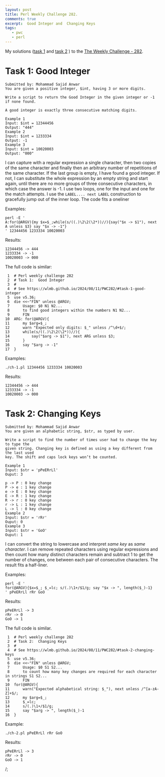 ```yaml
---
layout: post
title: Perl Weekly Challenge 282.
comments: true
excerpt:  Good Integer and  Changing Keys
tags:
   - pwc
   - perl
---
```


My solutions
([task 1](https://github.com/wlmb/perlweeklychallenge-club/blob/master/challenge-282/wlmb/perl/ch-1.pl)
and
[task 2](https://github.com/wlmb/perlweeklychallenge-club/blob/master/challenge-282/wlmb/perl/ch-2.pl)
)
to the  [The Weekly Challenge - 282](https://theweeklychallenge.org/blog/perl-weekly-challenge-282).


# Task 1: Good Integer

    Submitted by: Mohammad Sajid Anwar
    You are given a positive integer, $int, having 3 or more digits.
    
    Write a script to return the Good Integer in the given integer or -1 if none found.
    
    A good integer is exactly three consecutive matching digits.
    
    Example 1
    Input: $int = 12344456
    Output: "444"
    Example 2
    Input: $int = 1233334
    Output: -1
    Example 3
    Input: $int = 10020003
    Output: "000"

I can capture with a regular expression a single character, then two
copies of the same character and finally then an arbitrary number of
repetitions of the same character. If the last group is empty, I have
found a good integer. If not, I can substitute the whole expression by
an empty string and start again, until there are no more groups of
three consecutive characters, in which case the answer is -1. I use
two loops, one for the input and one for the match attempts. I use the
`LABEL.... next LABEL` construction to gracefully jump out of the
inner loop. The code fits a oneliner

Examples:

    perl -E '
    A:for(@ARGV){my $x=$_;while(s/((.)\2\2(\2*))//){say("$x -> $1"), next A unless $3} say "$x -> -1"}
    ' 12344456 1233334 10020003

Results:

    12344456 -> 444
    1233334 -> -1
    10020003 -> 000

The full code is similar:

     1  # Perl weekly challenge 282
     2  # Task 1:  Good Integer
     3  #
     4  # See https://wlmb.github.io/2024/08/11/PWC282/#task-1-good-integer
     5  use v5.36;
     6  die <<~"FIN" unless @ARGV;
     7      Usage: $0 N1 N2...
     8      to find good integers within the numbers N1 N2...
     9      FIN
    10  ARG: for(@ARGV){
    11      my $arg=$_;
    12      warn "Expected only digits: $_" unless /^\d+$/;
    13      while(s/((.)\2\2(\2*))//){
    14          say("$arg -> $1"), next ARG unless $3;
    15      }
    16      say "$arg -> -1"
    17  }

Examples:

    ./ch-1.pl 12344456 1233334 10020003

Results:

    12344456 -> 444
    1233334 -> -1
    10020003 -> 000


# Task 2: Changing Keys

    Submitted by: Mohammad Sajid Anwar
    You are given an alphabetic string, $str, as typed by user.
    
    Write a script to find the number of times user had to change the key to type the
    given string. Changing key is defined as using a key different from the last used
    key. The shift and caps lock keys won’t be counted.
    
    Example 1
    Input: $str = 'pPeERrLl'
    Ouput: 3
    
    p -> P : 0 key change
    P -> e : 1 key change
    e -> E : 0 key change
    E -> R : 1 key change
    R -> r : 0 key change
    r -> L : 1 key change
    L -> l : 0 key change
    Example 2
    Input: $str = 'rRr'
    Ouput: 0
    Example 3
    Input: $str = 'GoO'
    Ouput: 1

I can convert the string to
lowercase and interpret *same key* as *same character*. I can remove
repeated characters using regular expressions and then count how many
distinct characters remain and subtract 1 to get the number of
changes, one between each pair of consecutive characters. The result
fits a half-liner.

Examples:

    perl -E '
    for(@ARGV){$x=$_; $_=lc; s/(.)\1+/$1/g; say "$x -> ", length($_)-1}
    ' pPeERrLl rRr GoO

Results:

    pPeERrLl -> 3
    rRr -> 0
    GoO -> 1

The full code is similar.

     1  # Perl weekly challenge 282
     2  # Task 2:  Changing Keys
     3  #
     4  # See https://wlmb.github.io/2024/08/11/PWC282/#task-2-changing-keys
     5  use v5.36;
     6  die <<~"FIN" unless @ARGV;
     7      Usage: $0 S1 S2...
     8      to count how many key changes are required for each character in strings S1 S2...
     9      FIN
    10  for(@ARGV){
    11      warn("Expected alphabetical string: $_"), next unless /^[a-zA-Z]+$/;
    12      my $arg=$_;
    13      $_=lc;
    14      s/(.)\1+/$1/g;
    15      say "$arg -> ", length($_)-1
    16  }

Example:

    ./ch-2.pl pPeERrLl rRr GoO

Results:

    pPeERrLl -> 3
    rRr -> 0
    GoO -> 1

/;

